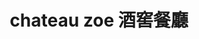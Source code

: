 ---
title: "chateau zoe 酒窖餐廳"
description: "chateau zoe 酒窖餐廳"
layout: shop
keywords:
  - 美食競賽
  - 台灣美食
  - 美食精選
datePublished: "2025-06-30"
dateModified: "2025-07-06"
city: "台北市"
district: "信義區"
address: "台北市信義區逸仙路32巷7號1樓"
phone: "0287869663"
geo: "25.039898005940966, 121.56227833400445"
google_map: "https://maps.app.goo.gl/Hejkibae3ndWnC6U7"
footinder: "https://footinder.com.tw/%E5%8F%B0%E5%8C%97%E5%B8%82%E4%BF%A1%E7%BE%A9%E5%8D%80/9034/"
official: "https://www.facebook.com/chateauzoe/"
award:
  - name: "500盤"
    year: "2024"
    entries:
      - dishes:
          - "漬金棗/油封鴨腿/菠菜野米"

---